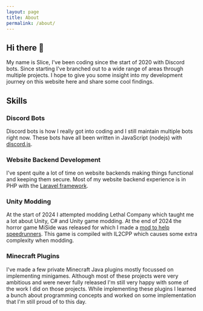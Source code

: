 ```yaml
---
layout: page
title: About
permalink: /about/
---
```


## Hi there 👋
My name is Slice, I've been coding since the start of 2020 with Discord bots.
Since starting I've branched out to a wide range of areas through multiple projects.
I hope to give you some insight into my development journey on this website here and share some cool findings.

## Skills
### Discord Bots
Discord bots is how I really got into coding and I still maintain multiple bots right now.
These bots have all been written in JavaScript (nodejs) with [discord.js](https://www.npmjs.com/package/discord.js).

### Website Backend Development
I've spent quite a lot of time on website backends making things functional and keeping them secure.
Most of my website backend experience is in PHP with the [Laravel framework](https://laravel.com/).

### Unity Modding
At the start of 2024 I attempted modding Lethal Company which taught me a lot about Unity, C# and Unity game modding.
At the end of 2024 the horror game MiSide was released for which I made a [mod to help speedrunners](https://github.com/SliceCraft/MiSideSpeedrunMod/).
This game is compiled with IL2CPP which causes some extra complexity when modding.

### Minecraft Plugins
I've made a few private Minecraft Java plugins mostly focussed on implementing minigames.
Although most of these projects were very ambitious and were never fully released I'm still very happy with some of the work I did on those projects.
While implementing these plugins I learned a bunch about programming concepts and worked on some implementation that I'm still proud of to this day.